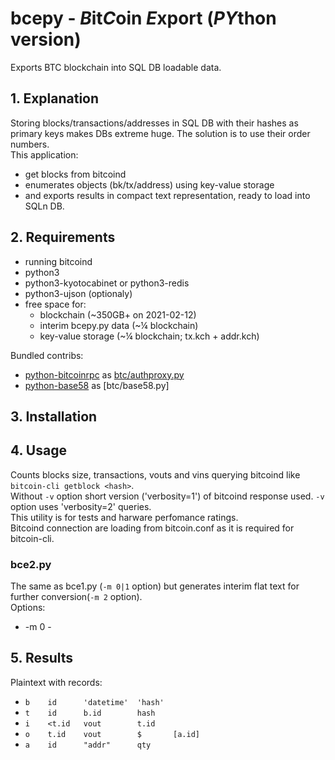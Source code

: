 # bcepy - *B*it*C*oin *E*xport (*PY*thon version)

Exports BTC blockchain into SQL DB loadable data.

## 1. Explanation

Storing blocks/transactions/addresses in SQL DB with their hashes as primary keys makes DBs extreme huge.
The solution is to use their order numbers.<br/>
This application:
- get blocks from bitcoind
- enumerates objects (bk/tx/address) using key-value storage
- and exports results in compact text representation, ready to load into SQLn DB.

## 2. Requirements

- running bitcoind
- python3
- python3-kyotocabinet or python3-redis
- python3-ujson (optionaly)
- free space for:
  - blockchain (~350GB+ on 2021-02-12)
  - interim bcepy.py data (~&frac14; blockchain)
  - key-value storage (~&frac14; blockchain; tx.kch + addr.kch)

Bundled contribs:

- [python-bitcoinrpc](https://github.com/jgarzik/python-bitcoinrpc/blob/master/bitcoinrpc/authproxy.py) as [btc/authproxy.py](btc/authproxy.py)
- [python-base58](https://github.com/keis/base58/blob/master/base58/__init__.py) as [btc/base58.py]

## 3. Installation


## 4. Usage

Counts blocks size, transactions, vouts and vins querying bitcoind like `bitcoin-cli getblock <hash>`.<br/>
Without `-v` option short version ('verbosity=1') of bitcoind response used.
`-v` option uses 'verbosity=2' queries.<br/>
This utility is for tests and harware perfomance ratings.<br/>
Bitcoind connection are loading from bitcoin.conf as it is required for bitcoin-cli.

### bce2.py

The same as bce1.py (`-m 0|1` option) but generates interim flat text for further conversion(`-m 2` option).<br/>
Options:
 - -m 0 - 

## 5. Results

Plaintext with records:

- `b	id		'datetime'	'hash'`
- `t	id		b.id		hash`
- `i	<t.id	vout		t.id`
- `o	t.id	vout		$		[a.id]`
- `a	id		"addr"		qty`
